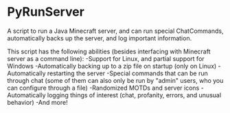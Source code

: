 # PyRunServer
A script to run a Java Minecraft server, and can run special ChatCommands, automatically backs up the server, and log important information.

This script has the following abilities (besides interfacing with Minecraft server as a command line):
-Support for Linux, and partial support for Windows
-Automatically backing up to a zip file on startup (only on Linux)
-Automatically restarting the server
-Special commands that can be run through chat (some of them can also only be run by "admin" users, who you can configure through a file)
-Randomized MOTDs and server icons
-Automatically logging things of interest (chat, profanity, errors, and unusual behavior)
-And more!
